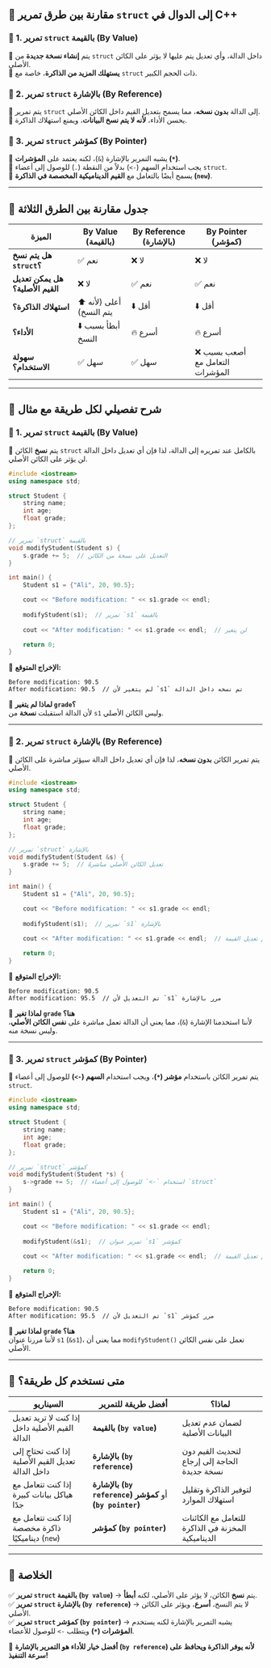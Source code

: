 ## **📌 مقارنة بين طرق تمرير `struct` إلى الدوال في C++**

### **🔹 1. تمرير `struct` بالقيمة (By Value)**

🔹 يتم **إنشاء نسخة جديدة** من `struct` داخل الدالة، وأي تعديل يتم عليها لا يؤثر على الكائن الأصلي.  
🔹 **يستهلك المزيد من الذاكرة**، خاصة مع `struct` ذات الحجم الكبير.

### **🔹 2. تمرير `struct` بالإشارة (By Reference)**

🔹 يتم تمرير `struct` إلى الدالة **بدون نسخه**، مما يسمح بتعديل القيم داخل الكائن الأصلي.  
🔹 يحسن الأداء، **لأنه لا يتم نسخ البيانات**، ويمنع استهلاك الذاكرة.

### **🔹 3. تمرير `struct` كمؤشر (By Pointer)**

🔹 يشبه التمرير بالإشارة (`&`)، لكنه يعتمد على **المؤشرات (`*`)**.  
🔹 يجب استخدام السهم (`->`) بدلاً من النقطة (`.`) للوصول إلى أعضاء `struct`.  
🔹 يسمح أيضًا بالتعامل مع **القيم الديناميكية المخصصة في الذاكرة (`new`)**.

---

## **📌 جدول مقارنة بين الطرق الثلاثة**

|**الميزة**|**By Value (بالقيمة)**|**By Reference (بالإشارة)**|**By Pointer (كمؤشر)**|
|---|---|---|---|
|**هل يتم نسخ `struct`؟**|✅ نعم|❌ لا|❌ لا|
|**هل يمكن تعديل القيم الأصلية؟**|❌ لا|✅ نعم|✅ نعم|
|**استهلاك الذاكرة؟**|⬆️ أعلى (لأنه يتم النسخ)|⬇️ أقل|⬇️ أقل|
|**الأداء؟**|⬇️ أبطأ بسبب النسخ|🔥 أسرع|🔥 أسرع|
|**سهولة الاستخدام؟**|✅ سهل|✅ سهل|❌ أصعب بسبب التعامل مع المؤشرات|

---

## **📌 شرح تفصيلي لكل طريقة مع مثال**

### **🔹 1. تمرير `struct` بالقيمة (By Value)**

🔹 يتم **نسخ** الكائن `struct` بالكامل عند تمريره إلى الدالة، لذا فإن أي تعديل داخل الدالة لن يؤثر على الكائن الأصلي.

```cpp
#include <iostream>
using namespace std;

struct Student {
    string name;
    int age;
    float grade;
};

// تمرير `struct` بالقيمة
void modifyStudent(Student s) {
    s.grade += 5;  // التعديل على نسخة من الكائن
}

int main() {
    Student s1 = {"Ali", 20, 90.5};  

    cout << "Before modification: " << s1.grade << endl;
    
    modifyStudent(s1);  // تمرير `s1` بالقيمة
    
    cout << "After modification: " << s1.grade << endl;  // لن يتغير

    return 0;
}
```

📌 **الإخراج المتوقع:**

```
Before modification: 90.5
After modification: 90.5  // لم يتغير لأن `s1` تم نسخه داخل الدالة
```

🔹 **لماذا لم يتغير `grade`؟**  
لأن الدالة استقبلت **نسخة** من `s1` وليس الكائن الأصلي.

---

### **🔹 2. تمرير `struct` بالإشارة (By Reference)**

🔹 يتم تمرير الكائن **بدون نسخه**، لذا فإن أي تعديل داخل الدالة سيؤثر مباشرة على الكائن الأصلي.

```cpp
#include <iostream>
using namespace std;

struct Student {
    string name;
    int age;
    float grade;
};

// تمرير `struct` بالإشارة
void modifyStudent(Student &s) {
    s.grade += 5;  // تعديل الكائن الأصلي مباشرةً
}

int main() {
    Student s1 = {"Ali", 20, 90.5};

    cout << "Before modification: " << s1.grade << endl;
    
    modifyStudent(s1);  // تمرير `s1` بالإشارة
    
    cout << "After modification: " << s1.grade << endl;  // سيتم تعديل القيمة

    return 0;
}
```

📌 **الإخراج المتوقع:**

```
Before modification: 90.5
After modification: 95.5  // تم التعديل لأن `s1` مرر بالإشارة
```

🔹 **لماذا تغير `grade` هنا؟**  
لأننا استخدمنا الإشارة (`&`)، مما يعني أن الدالة تعمل مباشرة على **نفس الكائن الأصلي**، وليس نسخة منه.

---

### **🔹 3. تمرير `struct` كمؤشر (By Pointer)**

🔹 يتم تمرير الكائن باستخدام **مؤشر (`*`)**، ويجب استخدام **السهم (`->`)** للوصول إلى أعضاء `struct`.

```cpp
#include <iostream>
using namespace std;

struct Student {
    string name;
    int age;
    float grade;
};

// تمرير `struct` كمؤشر
void modifyStudent(Student *s) {
    s->grade += 5;  // استخدام `->` للوصول إلى أعضاء `struct`
}

int main() {
    Student s1 = {"Ali", 20, 90.5};

    cout << "Before modification: " << s1.grade << endl;
    
    modifyStudent(&s1);  // تمرير عنوان `s1` كمؤشر
    
    cout << "After modification: " << s1.grade << endl;  // سيتم تعديل القيمة

    return 0;
}
```

📌 **الإخراج المتوقع:**

```
Before modification: 90.5
After modification: 95.5  // تم التعديل لأن `s1` مرر كمؤشر
```

🔹 **لماذا تغير `grade` هنا؟**  
لأننا مررنا عنوان `s1` (`&s1`)، مما يعني أن `modifyStudent()` تعمل على نفس الكائن الأصلي.

---

## **📌 متى نستخدم كل طريقة؟**

|**السيناريو**|**أفضل طريقة للتمرير**|**لماذا؟**|
|---|---|---|
|إذا كنت لا تريد تعديل القيم الأصلية داخل الدالة|**بالقيمة (`by value`)**|لضمان عدم تعديل البيانات الأصلية|
|إذا كنت تحتاج إلى تعديل القيم الأصلية داخل الدالة|**بالإشارة (`by reference`)**|لتحديث القيم دون الحاجة إلى إرجاع نسخة جديدة|
|إذا كنت تتعامل مع هياكل بيانات كبيرة جدًا|**بالإشارة (`by reference`)** أو **كمؤشر (`by pointer`)**|لتوفير الذاكرة وتقليل استهلاك الموارد|
|إذا كنت تتعامل مع ذاكرة مخصصة ديناميكيًا (`new`)|**كمؤشر (`by pointer`)**|للتعامل مع الكائنات المخزنة في الذاكرة الديناميكية|

---

## **📌 الخلاصة**

✅ **تمرير `struct` بالقيمة (`by value`)** → يتم **نسخ** الكائن، لا يؤثر على الأصلي، لكنه **أبطأ**.  
✅ **تمرير `struct` بالإشارة (`by reference`)** → لا يتم النسخ، **أسرع**، ويؤثر على الكائن الأصلي.  
✅ **تمرير `struct` كمؤشر (`by pointer`)** → يشبه التمرير بالإشارة لكنه يستخدم **المؤشرات (`*`)** ويتطلب `->` للوصول للأعضاء.

🚀 **أفضل خيار للأداء هو التمرير بالإشارة (`by reference`) لأنه يوفر الذاكرة ويحافظ على سرعة التنفيذ!**